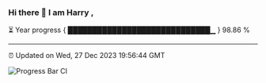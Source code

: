 ### Hi there 👋 I am Harry , 

⏳ Year progress { █████████████████████████████▁ } 98.86 %

---

⏰ Updated on Wed, 27 Dec 2023 19:56:44 GMT

![Progress Bar CI](https://github.com/duykhang68/duykhang68/workflows/Progress%20Bar%20CI/badge.svg)

